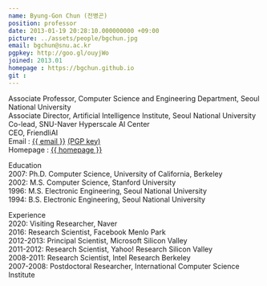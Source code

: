 ```yaml
---
name: Byung-Gon Chun (전병곤)
position: professor
date: 2013-01-19 20:28:10.000000000 +09:00
picture: ../assets/people/bgchun.jpg
email: bgchun@snu.ac.kr
pgpkey: http://goo.gl/ouyjWo
joined: 2013.01
homepage : https://bgchun.github.io
git : 
---
```


<p>
Associate Professor, Computer Science and Engineering Department, Seoul National University<br>
Associate Director, Artificial Intelligence Institute, Seoul National University<br>
Co-lead, SNU-Naver Hyperscale AI Center<br>
CEO, FriendliAI<br>
Email : <a href="mailto:{{ email }}">{{ email }}</a> <a href="{{ pgpkey }}" target="_blank" rel="noopener noreferrer">(PGP key)</a><br>
Homepage : <a href="{{ homepage }}" target="_blank" rel="noopener noreferrer">{{ homepage }}</a>
</p>
<p>Education<br>
2007: Ph.D. Computer Science, University of California, Berkeley<br>
2002: M.S. Computer Science, Stanford University<br>
1996: M.S. Electronic Engineering, Seoul National University<br>
1994: B.S. Electronic Engineering, Seoul National University</p>
<p>Experience<br>
2020: Visiting Researcher, Naver<br>
2016: Research Scientist, Facebook Menlo Park<br>
2012-2013: Principal Scientist, Microsoft Silicon Valley<br>
2011-2012: Research Scientist, Yahoo! Research Silicon Valley<br>
2008-2011: Research Scientist, Intel Research Berkeley<br>
2007-2008: Postdoctoral Researcher, International Computer Science Institute<br>
</p>